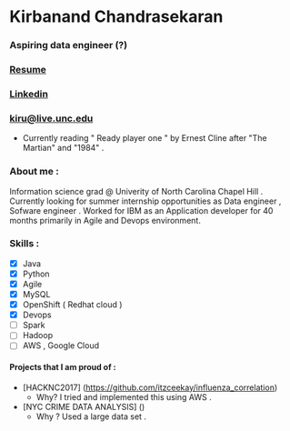 # Kirbanand Chandrasekaran 
### Aspiring data engineer (?) 

### [Resume](itzceekay.github.io/kiru_resume_.pdf)
### [Linkedin](https://www.linkedin.com/in/kirubanandc/)


### **kiru@live.unc.edu**

- Currently reading " Ready player one " by Ernest Cline after "The Martian" and "1984" .

### About me : 
Information science grad @ Univerity of North Carolina Chapel Hill . Currently looking for summer internship opportunities as Data engineer , Sofware engineer . Worked for IBM as an Application developer for 40 months primarily in Agile and Devops environment.
### Skills :
- [x] Java
- [x] Python
- [x] Agile
- [x] MySQL
- [x] OpenShift ( Redhat cloud )
- [x] Devops
- [ ] Spark 
- [ ] Hadoop
- [ ] AWS , Google Cloud
#### Projects that I am proud of :
- [HACKNC2017] (https://github.com/itzceekay/influenza_correlation)
   - Why? I tried and implemented this using AWS .
- [NYC CRIME DATA ANALYSIS]  ()  
   - Why ? Used a large data set .


